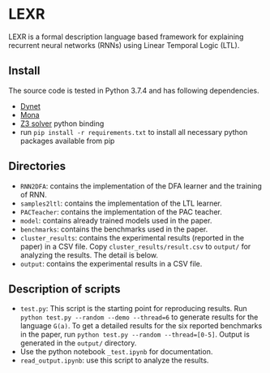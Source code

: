 # LEXR

LEXR is a formal description language based framework for explaining recurrent neural networks (RNNs) using Linear Temporal Logic (LTL). 

## Install
The source code is tested in Python 3.7.4 and has following dependencies.
 - [Dynet](https://dynet.readthedocs.io/en/latest/python.html)
 - [Mona](http://www.brics.dk/mona/)
 - [Z3 solver](https://github.com/Z3Prover/z3) python binding
 - run `pip install -r requirements.txt` to install all necessary python packages available from pip

 ## Directories
 - `RNN2DFA`: contains the implementation of the DFA learner and the training of RNN.
 - `samples2ltl`: contains the implementation of the LTL learner.
 - `PACTeacher`: contains the  implementation of the PAC teacher.
 - `model`: contains already trained models used in the paper.
 - `benchmarks`: contains the  benchmarks used in the paper.
 - `cluster_results`: contains the experimental results (reported in the paper) in a CSV file. Copy `cluster_results/result.csv` to `output/` for analyzing the results. The detail is below.
 - `output`: contains the experimental results in a CSV file. 


 ## Description of scripts
 - `test.py`: This script is the starting point for reproducing results. Run `python test.py --random --demo --thread=6` to generate results for the language `G(a)`. To get a detailed results for the six reported benchmarks in the paper, run `python test.py --random --thread=[0-5]`. Output is generated in the `output/` directory.  
 - Use the python notebook `_test.ipynb` for documentation.
 - `read_output.ipynb`: use this script to analyze the results. 



